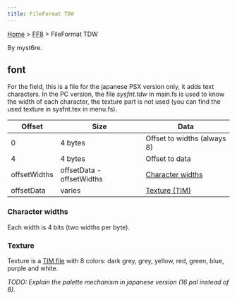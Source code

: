 ```yaml
---
title: FileFormat TDW
---
```


[Home](../Main%20Page.md.md) > [FF8](../FF8.md) > FileFormat TDW

By myst6re.

## font

For the field, this is a file for the japanese PSX version only, it adds
text characters. In the PC version, the file *sysfnt.tdw* in main.fs is
used to know the width of each character, the texture part is not used
(you can find the used texture in sysfnt.tex in menu.fs).

| Offset       | Size                      | Data                        |
|--------------|---------------------------|-----------------------------|
| 0            | 4 bytes                   | Offset to widths (always 8) |
| 4            | 4 bytes                   | Offset to data              |
| offsetWidths | offsetData - offsetWidths | [Character widths][]        |
| offsetData   | varies                    | [Texture (TIM)][]           |

### Character widths

Each width is 4 bits (two widths per byte).

### Texture

Texture is a [TIM file][] with 8 colors: dark grey, grey, yellow, red,
green, blue, purple and white.

*TODO: Explain the palette mechanism in japanese version (16 pal instead
of 8).*

  [Character widths]: #user-content-character-widths "wikilink"
  [Texture (TIM)]: #user-content-texture "wikilink"
  [TIM file]: ../PSX/TIM%20format.md "wikilink"
